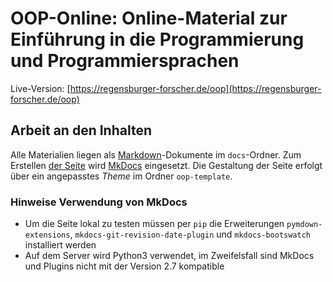# OOP-Online: Online-Material zur Einführung in die Programmierung und Programmiersprachen 

Live-Version: [https://regensburger-forscher.de/oop](https://regensburger-forscher.de/oop)

## Arbeit an den Inhalten

Alle Materialien liegen als [Markdown](https://en.wikipedia.org/wiki/Markdown)-Dokumente im `docs`-Ordner. Zum Erstellen [der Seite](https://regensburger-forscher.de/oop) wird [MkDocs](https://www.mkdocs.org/) eingesetzt. Die Gestaltung der Seite erfolgt über ein angepasstes *Theme* im Ordner `oop-template`.

### Hinweise Verwendung von MkDocs

- Um die Seite lokal zu testen müssen per `pip` die Erweiterungen `pymdown-extensions`, `mkdocs-git-revision-date-plugin` und  `mkdocs-bootswatch` installiert werden
- Auf dem Server wird Python3 verwendet, im Zweifelsfall sind MkDocs und Plugins nicht mit der Version 2.7 kompatible